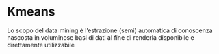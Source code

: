 # Kmeans
Lo scopo del data mining è l’estrazione (semi) automatica di  conoscenza nascosta in voluminose basi di dati al fine di  renderla disponibile e direttamente utilizzabile
